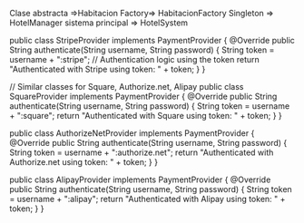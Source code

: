 Clase abstracta =>Habitacion
Factory=> HabitacionFactory
Singleton => HotelManager 
sistema principal => HotelSystem 

public class StripeProvider implements PaymentProvider {
    @Override
    public String authenticate(String username, String password) {
        String token = username + ":stripe";
        // Authentication logic using the token
        return "Authenticated with Stripe using token: " + token;
    }
}

// Similar classes for Square, Authorize.net, Alipay
public class SquareProvider implements PaymentProvider {
    @Override
    public String authenticate(String username, String password) {
        String token = username + ":square";
        return "Authenticated with Square using token: " + token;
    }
}

public class AuthorizeNetProvider implements PaymentProvider {
    @Override
    public String authenticate(String username, String password) {
        String token = username + ":authorize.net";
        return "Authenticated with Authorize.net using token: " + token;
    }
}

public class AlipayProvider implements PaymentProvider {
    @Override
    public String authenticate(String username, String password) {
        String token = username + ":alipay";
        return "Authenticated with Alipay using token: " + token;
    }
}
